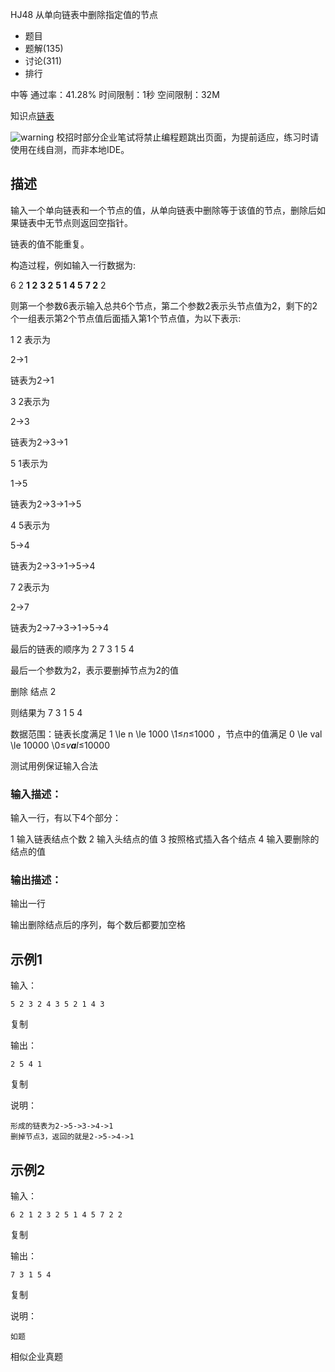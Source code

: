 HJ48 从单向链表中删除指定值的节点







- 题目
- 题解(135)
- 讨论(311)
- 排行

中等 通过率：41.28% 时间限制：1秒 空间限制：32M

知识点[链表](https://www.nowcoder.com/exam/oj/ta?tpId=37?tag=580)

![warning](https://static.nowcoder.com/fe/file/images/web/ta/warning.png) 校招时部分企业笔试将禁止编程题跳出页面，为提前适应，练习时请使用在线自测，而非本地IDE。

## 描述

输入一个单向链表和一个节点的值，从单向链表中删除等于该值的节点，删除后如果链表中无节点则返回空指针。

链表的值不能重复。

构造过程，例如输入一行数据为:

6 2 **1 2** **3 2** **5 1** **4 5** **7 2** 2

则第一个参数6表示输入总共6个节点，第二个参数2表示头节点值为2，剩下的2个一组表示第2个节点值后面插入第1个节点值，为以下表示:

1 2 表示为

2->1

链表为2->1

3 2表示为

2->3

链表为2->3->1

5 1表示为

1->5

链表为2->3->1->5

4 5表示为

5->4

链表为2->3->1->5->4

7 2表示为

2->7

链表为2->7->3->1->5->4

最后的链表的顺序为 2 7 3 1 5 4

最后一个参数为2，表示要删掉节点为2的值

删除 结点 2

则结果为 7 3 1 5 4

数据范围：链表长度满足 1 \le n \le 1000 \1≤*n*≤1000 ，节点中的值满足 0 \le val \le 10000 \0≤*v**a**l*≤10000 

测试用例保证输入合法



### 输入描述：

输入一行，有以下4个部分：

1 输入链表结点个数
2 输入头结点的值
3 按照格式插入各个结点
4 输入要删除的结点的值

### 输出描述：

输出一行

输出删除结点后的序列，每个数后都要加空格

## 示例1

输入：

```
5 2 3 2 4 3 5 2 1 4 3
```

复制

输出：

```
2 5 4 1
```

复制

说明：

```
形成的链表为2->5->3->4->1
删掉节点3，返回的就是2->5->4->1 
```

## 示例2

输入：

```
6 2 1 2 3 2 5 1 4 5 7 2 2
```

复制

输出：

```
7 3 1 5 4
```

复制

说明：

```
如题 
```

相似企业真题